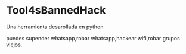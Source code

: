 # Tool4sBannedHack

Una herramienta desarollada en python

puedes supender whatsapp,robar whatsapp,hackear wifi,robar grupos viejos. 
